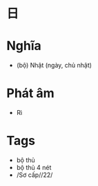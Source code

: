# 日

# Nghĩa
* (bộ) Nhật (ngày, chủ nhật)

# Phát âm
* Rì

# Tags
* bộ thủ
*  bộ thủ 4 nét
*  /Sơ cấp//22/

<script>window.HANZI_FIELD='日';</script>
